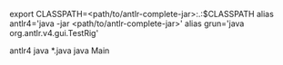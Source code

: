 export CLASSPATH=<path/to/antlr-complete-jar>:.:$CLASSPATH
alias antlr4='java -jar <path/to/antlr-complete-jar>'
alias grun='java org.antlr.v4.gui.TestRig'

antlr4 <grammar file>
java *.java
java Main
